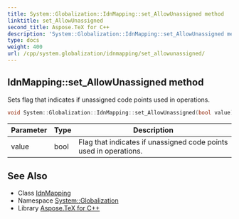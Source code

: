 ```yaml
---
title: System::Globalization::IdnMapping::set_AllowUnassigned method
linktitle: set_AllowUnassigned
second_title: Aspose.TeX for C++
description: 'System::Globalization::IdnMapping::set_AllowUnassigned method. Sets flag that indicates if unassigned code points used in operations in C++.'
type: docs
weight: 400
url: /cpp/system.globalization/idnmapping/set_allowunassigned/
---
```

## IdnMapping::set_AllowUnassigned method


Sets flag that indicates if unassigned code points used in operations.

```cpp
void System::Globalization::IdnMapping::set_AllowUnassigned(bool value)
```


| Parameter | Type | Description |
| --- | --- | --- |
| value | bool | Flag that indicates if unassigned code points used in operations. |

## See Also

* Class [IdnMapping](../)
* Namespace [System::Globalization](../../)
* Library [Aspose.TeX for C++](../../../)
